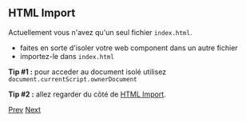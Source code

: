 ## HTML Import

Actuellement vous n'avez qu'un seul fichier `index.html`.

- faites en sorte d'isoler votre web component dans un autre fichier
- importez-le dans `index.html`



**Tip #1 :** pour acceder au document isolé utilisez `document.currentScript.ownerDocument`

**Tip #2 :** allez regarder du côté de [HTML Import](http://www.html5rocks.com/en/tutorials/webcomponents/imports/).

[Prev](html_template.md) [Next](shadow_dom.md)

